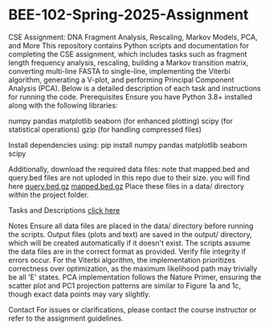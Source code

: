 # BEE-102-Spring-2025-Assignment
CSE Assignment: DNA Fragment Analysis, Rescaling, Markov Models, PCA, and More
This repository contains Python scripts and documentation for completing the CSE assignment, which includes tasks such as fragment length frequency analysis, rescaling, building a Markov transition matrix, converting multi-line FASTA to single-line, implementing the Viterbi algorithm, generating a V-plot, and performing Principal Component Analysis (PCA). Below is a detailed description of each task and instructions for running the code.
Prerequisites
Ensure you have Python 3.8+ installed along with the following libraries:

numpy
pandas
matplotlib
seaborn (for enhanced plotting)
scipy (for statistical operations)
gzip (for handling compressed files)

Install dependencies using:
pip install numpy pandas matplotlib seaborn scipy

Additionally, download the required data files:
note that mapped.bed and query.bed files are not uploded in this repo due to their size. you will find here [query.bed.gz](https://figshare.com/ndownloader/files/53306780?private_link=727f8d920a1b8415f09a)  [mapped.bed.gz](https://figshare.com/ndownloader/files/49307590?private_link=972ecdfe69d6ce038ca0)
Place these files in a data/ directory within the project folder.


Tasks and Descriptions  [click here](https://github.com/satyanarayan-rao/BEE-102-2025-Assignment)

Notes
Ensure all data files are placed in the data/ directory before running the scripts.
Output files (plots and text) are saved in the output/ directory, which will be created automatically if it doesn't exist.
The scripts assume the data files are in the correct format as provided. Verify file integrity if errors occur.
For the Viterbi algorithm, the implementation prioritizes correctness over optimization, as the maximum likelihood path may trivially be all 'E' states.
PCA implementation follows the Nature Primer, ensuring the scatter plot and PC1 projection patterns are similar to Figure 1a and 1c, though exact data points may vary slightly.

Contact
For issues or clarifications, please contact the course instructor or refer to the assignment guidelines.

